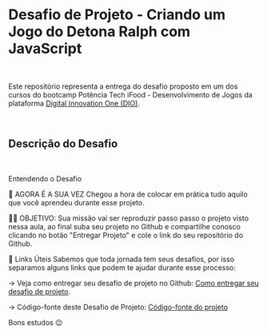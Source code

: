 # Desafio de Projeto - Criando um Jogo do Detona Ralph com JavaScript

<br />

Este repositório representa a entrega do desafio proposto em um dos cursos do bootcamp Potência Tech iFood - Desenvolvimento de Jogos da plataforma [Digital Innovation One (DIO)](www.dio.me).

<br />

## Descrição do Desafio

<br />

Entendendo o Desafio
 
🎯 AGORA É A SUA VEZ
Chegou a hora de colocar em prática tudo aquilo que você aprendeu durante esse projeto.

👨‍💻 OBJETIVO:
Sua missão vai ser reproduzir passo passo o projeto visto nessa aula, ao final
suba seu projeto no Github e compartilhe conosco clicando no botão "Entregar Projeto" e cole o link do seu repositório do Github.

🔗 Links Úteis
Sabemos que toda jornada tem seus desafios, por isso separamos alguns links que podem te ajudar durante esse processo:

-> Veja como entregar seu desafio de projeto no Github: [Como entregar seu desafio de projeto](https://web.dio.me/course/como-entregar-seu-desafio-de-projeto/learning/488fc49a-0738-4e9d-bf87-ea22d2591fde?back=/track/potencia-tech-angular-developer-powered-ifood&tab=undefined&moduleId=undefined).

-> Código-fonte deste Desafio de Projeto: [Código-fonte do projeto](https://github.com/digitalinnovationone/jsgame-detona-ralph)

Bons estudos 😉